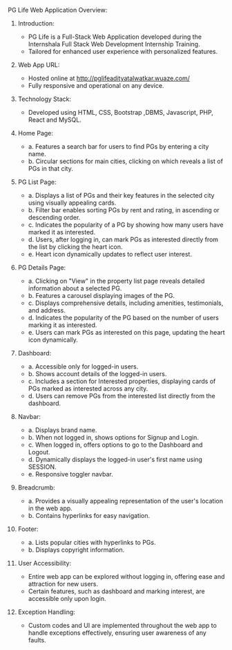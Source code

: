 PG Life Web Application Overview:

1. Introduction:
   - PG Life is a Full-Stack Web Application developed during the Internshala Full Stack Web Development Internship Training.
   - Tailored for enhanced user experience with personalized features.

2. Web App URL:
   - Hosted online at http://pglifeadityatalwatkar.wuaze.com/
   - Fully responsive and operational on any device.

3. Technology Stack:
   - Developed using HTML, CSS, Bootstrap ,DBMS, Javascript, PHP, React and MySQL.

4. Home Page:
   - a. Features a search bar for users to find PGs by entering a city name.
   - b. Circular sections for main cities, clicking on which reveals a list of PGs in that city.

5. PG List Page:
   - a. Displays a list of PGs and their key features in the selected city using visually appealing cards.
   - b. Filter bar enables sorting PGs by rent and rating, in ascending or descending order.
   - c. Indicates the popularity of a PG by showing how many users have marked it as interested.
   - d. Users, after logging in, can mark PGs as interested directly from the list by clicking the heart icon.
   - e. Heart icon dynamically updates to reflect user interest.

6. PG Details Page:
   - a. Clicking on "View" in the property list page reveals detailed information about a selected PG.
   - b. Features a carousel displaying images of the PG.
   - c. Displays comprehensive details, including amenities, testimonials, and address.
   - d. Indicates the popularity of the PG based on the number of users marking it as interested.
   - e. Users can mark PGs as interested on this page, updating the heart icon dynamically.

7. Dashboard:
   - a. Accessible only for logged-in users.
   - b. Shows account details of the logged-in users.
   - c. Includes a section for Interested properties, displaying cards of PGs marked as interested across any city.
   - d. Users can remove PGs from the interested list directly from the dashboard.

8. Navbar:
   - a. Displays brand name.
   - b. When not logged in, shows options for Signup and Login.
   - c. When logged in, offers options to go to the Dashboard and Logout.
   - d. Dynamically displays the logged-in user's first name using SESSION.
   - e. Responsive toggler navbar.

9. Breadcrumb:
   - a. Provides a visually appealing representation of the user's location in the web app.
   - b. Contains hyperlinks for easy navigation.

10. Footer:
    - a. Lists popular cities with hyperlinks to PGs.
    - b. Displays copyright information.

11. User Accessibility:
    - Entire web app can be explored without logging in, offering ease and attraction for new users.
    - Certain features, such as dashboard and marking interest, are accessible only upon login.

12. Exception Handling:
    - Custom codes and UI are implemented throughout the web app to handle exceptions effectively, ensuring user awareness of any faults.
